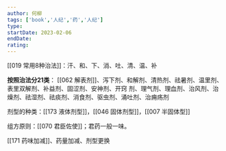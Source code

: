 ```yaml
---
author: 何柳
tags: ['book','人纪','药','人纪']
type: 
startDate: 2023-02-06
endDate:
rating: 
---
```



[[019 常用8种治法]]：汗、和、下、消、吐、清、温、补

**按照治法分21类**：
[[062 解表剂]]、泻下剂、和解剂、清热剂、祛暑剂、温里剂、表里双解剂、补益剂、固涩剂、安神剂、开窍
剂、理气剂、理血剂、治风剂、治燥剂、祛湿剂、祛痰剂、消食剂、驱虫剂、涌吐剂、治痈疡剂

剂型的种类：[[173 液体剂型]]，[[046 固体剂型]]，[[007 半固体型]]

组方原则：[[070 君臣佐使]]；君药一般一味。


[[171 药味加减]]、药量加减、剂型更换























